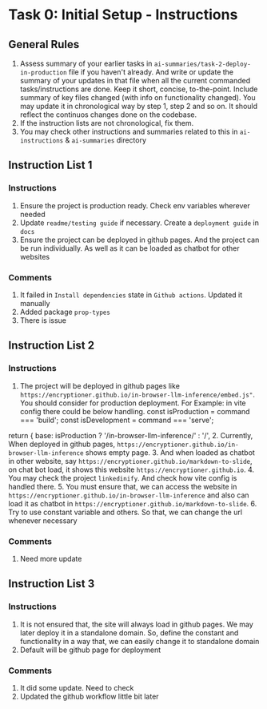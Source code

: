<!-- /*
 * Ankur Mursalin
 *
 * https://encryptioner.github.io/
 *
 * Created on Mon Sep 01 2025
 */ -->

<!-- ## NOTE: You may use below instruction in claude from systematic command on claude
Assess the @ai-instructions/task-1-task-2-deploy-in-production.md file if u haven't already. 
Then follow the instructions of last instruction list of the file
Check this for reference: https://github.com/Encryptioner/markdown-to-slide/blob/master/ai-instructions/task-1-initial-setup.md -->


# Task 0: Initial Setup - Instructions

## General Rules
1. Assess summary of your earlier tasks in `ai-summaries/task-2-deploy-in-production` file if you haven't already. And write or update the summary of your updates in that file when all the current commanded tasks/instructions are done. Keep it short, concise, to-the-point. Include summary of key files changed (with info on functionality changed). You may update it in chronological way by step 1, step 2 and so on. It should reflect the continuos changes done on the codebase.
2. If the instruction lists are not chronological, fix them.
3. You may check other instructions and summaries related to this in `ai-instructions` & `ai-summaries` directory


## Instruction List 1

### Instructions
1. Ensure the project is production ready. Check env variables wherever needed
2. Update `readme/testing guide` if necessary. Create a `deployment guide` in `docs`
3. Ensure the project can be deployed in github pages. And the project can be run individually. As well as it can be loaded as chatbot for other websites


### Comments
1. It failed in `Install dependencies` state in `Github actions`. Updated it manually
2. Added package `prop-types`
3. There is issue



## Instruction List 2

### Instructions
1. The project will be deployed in github pages like `https://encryptioner.github.io/in-browser-llm-inference/embed.js"`. You should consider for production deployment. For Example: in vite config there could be below handling.
   const isProduction = command === 'build';
  const isDevelopment = command === 'serve';
  
  return {
  base: isProduction ? '/in-browser-llm-inference/' : '/',
2. Currently, When deployed in github pages, `https://encryptioner.github.io/in-browser-llm-inference` shows empty page.
3. And when loaded as chatbot in other website, say `https://encryptioner.github.io/markdown-to-slide`, on chat bot load, it shows this website `https://encryptioner.github.io`.
4. You may check the project `linkedinify`. And check how vite config is handled there.
5. You must ensure that, we can access the website in `https://encryptioner.github.io/in-browser-llm-inference` and also can load it as chatbot in `https://encryptioner.github.io/markdown-to-slide`.
6. Try to use constant variable and others. So that, we can change the url whenever necessary

### Comments
1. Need more update


## Instruction List 3

### Instructions
1. It is not ensured that, the site will always load in github pages. We may later deploy it in a standalone domain. So, define the constant and functionality in a way that, we can easily change it to standalone domain
2. Default will be github page for deployment

### Comments
1. It did some update. Need to check
2. Updated the github workflow little bit later

